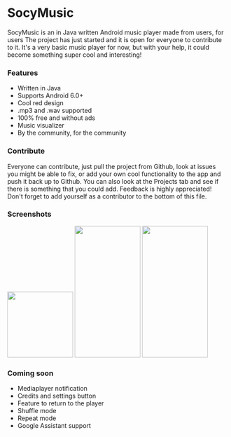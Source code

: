 # SocyMusic
SocyMusic is an in Java written Android music player made from users, for users The project has just started and it is open for everyone to contribute to it. It's a very basic music player for now, but with your help, it could become something super cool and interesting!

### Features
- Written in Java
- Supports Android 6.0+
- Cool red design
- .mp3 and .wav supported
- 100% free and without ads
- Music visualizer
- By the community, for the community

### Contribute
Everyone can contribute, just pull the project from Github, look at issues you might be able to fix, or add your own cool functionality to the app and push it back up to Github. You can also look at the Projects tab and see if there is something that you could add. Feedback is highly appreciated!
Don't forget to add yourself as a contributor to the bottom of this file.

### Screenshots
<img src="https://user-images.githubusercontent.com/50681275/119388676-e6692c00-bcca-11eb-8569-244e41e765d3.jpg" width="150" height="150">
<img src="https://user-images.githubusercontent.com/50681275/119388697-eb2de000-bcca-11eb-97f6-00b4c7d5daf9.jpg" width="150" height="300">
<img src="https://user-images.githubusercontent.com/50681275/119388684-e8cb8600-bcca-11eb-983b-2311b8a9a441.jpg" width="150" height="300">


### Coming soon
- Mediaplayer notification
- Credits and settings button
- Feature to return to the player
- Shuffle mode
- Repeat mode
- Google Assistant support
